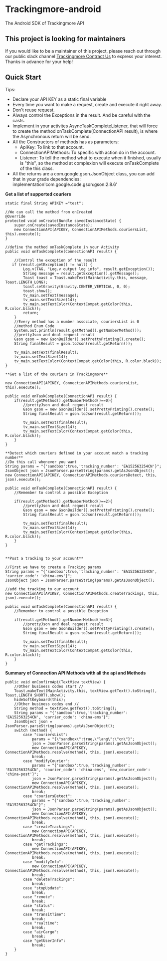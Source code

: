 Trackingmore-android
=================

The Android SDK of Trackingmore API

## This project is looking for maintainers

If you would like to be a maintainer of this project, please reach out through our public slack channel [Trackingmore Contract Us](https://www.trackingmore.com/sales.html#ContactUs) to express your interest. Thanks in advance for your help!


Quick Start
--------------

Tips:

- Declare your API KEY as a static final variable
- Every time you want to make a request, create and execute it right away.
- Don't reuse request.
- Always control the Exceptions in the result. And be careful with the casts.
- Implement in your activites AsyncTaskCompleteListener<ConnectionAPI>, that will force to create the method
  onTaskComplete(ConnectionAPI result), is where the Asynchronous return will be send.
- All the Constructors of methods has as parameters:
    - ApiKey: To link to that account.
    - ConnectionAPIMethods: To specific with action do in the account.
    - Listener: To tell the method what to execute when it finished, usually is "this", so the method at complexion
      will execute onTaskComplete of the this class.
- All the returns are a com.google.gson.JsonObject class, you can add that in your grade dependencies: implementation'com.google.code.gson:gson:2.8.6'


**Get a list of supported couriers**

    static final String APIKEY ="test";

    //We can call the method from onCreated
    @Override
    protected void onCreate(Bundle savedInstanceState) {
        super.onCreate(savedInstanceState);
        new ConnectionAPI(APIKEY, ConnectionAPIMethods.couriersList, this).execute();
    }
    
    //define the method onTaskComplete in your Activity
    public void onTaskComplete(ConnectionAPI result) {
    
        //Control the exception of the result
       if (result.getException() != null) {
            Log.v(TAG, "Log.v output log info", result.getException());
            String message = result.getException().getMessage();
            Toast toast = Toast.makeText(MainActivity.this, message, Toast.LENGTH_LONG);
            toast.setGravity(Gravity.CENTER_VERTICAL, 0, 0);
            toast.show();
            tv_main.setText(message);
            tv_main.setTextSize(14);
            tv_main.setTextColor(ContextCompat.getColor(this, R.color.black));
            return;
        }
        //Every method has a number associate, couriersList is 0
        //method Enum Code
        System.out.println(result.getMethod().getNumberMethod());
        //prettyJson and deal request result
        Gson gson = new GsonBuilder().setPrettyPrinting().create();
        String finalResult = gson.toJson(result.getReturn());

        tv_main.setText(finalResult);
        tv_main.setTextSize(14);
        tv_main.setTextColor(ContextCompat.getColor(this, R.color.black));
    }

    **Get a list of the couriers in Trackingmore**

	new ConnectionAPI(APIKEY, ConnectionAPIMethods.couriersList, this).execute();
	
	public void onTaskComplete(ConnectionAPI result) {
        if(result.getMethod().getNumberMethod()==0){
            //prettyJson and deal request result
            Gson gson = new GsonBuilder().setPrettyPrinting().create();
            String finalResult = gson.toJson(result.getReturn());
    
            tv_main.setText(finalResult);
            tv_main.setTextSize(14);
            tv_main.setTextColor(ContextCompat.getColor(this, R.color.black));
        }
	}

    **Detect which couriers defined in your account match a tracking number**
    //Do this call whenever you want
    String params = "{'sandbox':true,'tracking_number': 'EA152563254CN'}";
    JsonObject json = JsonParser.parseString(params).getAsJsonObject();
    new ConnectionAPI(APIKEY, ConnectionAPIMethods.couriersDetect, this, json).execute();

    public void onTaskComplete(ConnectionAPI result) {
        //Remember to control a possible Exception
    
        if(result.getMethod().getNumberMethod()==2){
            //prettyJson and deal request result
            Gson gson = new GsonBuilder().setPrettyPrinting().create();
            String finalResult = gson.toJson(result.getReturn());
    
            tv_main.setText(finalResult);
            tv_main.setTextSize(14);
            tv_main.setTextColor(ContextCompat.getColor(this, R.color.black));
        }
    }


    **Post a tracking to your account**

	//First we have to create a Tracking params
	String params = "{'sandbox':true,'tracking_number': 'EA152563254CN', 'carrier_code': 'china-ems'}";
    JsonObject json = JsonParser.parseString(params).getAsJsonObject();

	//add the tracking to our account
    new ConnectionAPI(APIKEY, ConnectionAPIMethods.createTrackings, this, json).execute();

    public void onTaskComplete(ConnectionAPI result) {
        //Remember to control a possible Exception
    
        if(result.getMethod().getNumberMethod()==3){
            //prettyJson and deal request result
            Gson gson = new GsonBuilder().setPrettyPrinting().create();
            String finalResult = gson.toJson(result.getReturn());
    
            tv_main.setText(finalResult);
            tv_main.setTextSize(14);
            tv_main.setTextColor(ContextCompat.getColor(this, R.color.black));
        }
    }


**Summary of Connection API Methods with all the api and Methods**


    public void onConfirmApi(TextView textView) {
        //Other business codes start //
        Toast.makeText(MainActivity.this, textView.getText().toString(), Toast.LENGTH_SHORT).show();
        hideSoftKeyboard(this);
        //Other business codes end //
        String method = textView.getText().toString();
        String params = "{'sandbox':true,'tracking_number': 'EA152563254CN', 'carrier_code': 'china-ems'}";
        JsonObject json = JsonParser.parseString(params).getAsJsonObject();
        switch (method) {
            case "couriersList":
                params = "{\"sandbox\":true,\"lang\":\"cn\"}";
                json = JsonParser.parseString(params).getAsJsonObject();
                new ConnectionAPI(APIKEY, ConnectionAPIMethods.resolve(method), this, json).execute();
                break;
            case "modifyCourier":
                params = "{'sandbox':true,'tracking_number': 'EA152563254CN', 'courier_code': 'china-ems', 'new_courier_code': 'china-post'}";
                json = JsonParser.parseString(params).getAsJsonObject();
                new ConnectionAPI(APIKEY, ConnectionAPIMethods.resolve(method), this, json).execute();
                break;
            case "couriersDetect":
                params = "{'sandbox':true,'tracking_number': 'EA152563254CN'}";
                json = JsonParser.parseString(params).getAsJsonObject();
                new ConnectionAPI(APIKEY, ConnectionAPIMethods.resolve(method), this, json).execute();
                break;
            case "createTrackings":
                new ConnectionAPI(APIKEY, ConnectionAPIMethods.resolve(method), this, json).execute();
                break;
            case "getTrackings":
                new ConnectionAPI(APIKEY, ConnectionAPIMethods.resolve(method), this, json).execute();
                break;
            case "modifyInfo":
                new ConnectionAPI(APIKEY, ConnectionAPIMethods.resolve(method), this, json).execute();
                break;
            case "deleteTrackings":
                break;
            case "stopUpdate":
                break;
            case "remote":
                break;
            case "status":
                break;
            case "transitTime":
                break;
            case "realtime":
                break;
            case "airCargo":
                break;
            case "getUserInfo":
                break;
        }
    }

